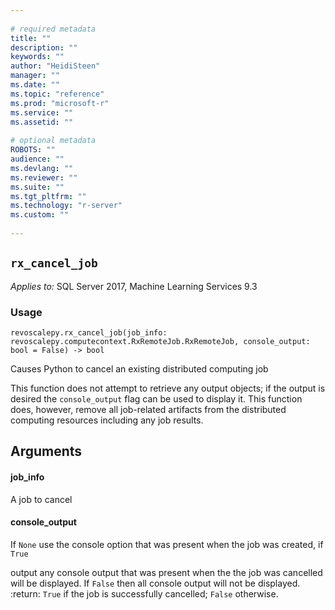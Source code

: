 ```yaml
--- 
 
# required metadata 
title: "" 
description: "" 
keywords: "" 
author: "HeidiSteen" 
manager: "" 
ms.date: "" 
ms.topic: "reference" 
ms.prod: "microsoft-r" 
ms.service: "" 
ms.assetid: "" 
 
# optional metadata 
ROBOTS: "" 
audience: "" 
ms.devlang: "" 
ms.reviewer: "" 
ms.suite: "" 
ms.tgt_pltfrm: "" 
ms.technology: "r-server" 
ms.custom: "" 
 
---
```


## ``rx_cancel_job``


*Applies to:* SQL Server 2017, Machine Learning Services 9.3


### Usage



```
revoscalepy.rx_cancel_job(job_info: revoscalepy.computecontext.RxRemoteJob.RxRemoteJob, console_output: bool = False) -> bool
```



Causes Python to cancel an existing distributed computing job

This function does not attempt to retrieve any output objects; if the output is desired the ``console_output``
flag can be used to display it.  This function does, however, remove all job-related artifacts from the distributed
computing resources including any job results.


## Arguments


#### job_info

A job to cancel


#### console_output

If ``None`` use the console option that was present when the job was created, if ``True``

output any console output that was present when the the job was cancelled will be displayed.  If ``False`` then
all console output will not be displayed.
:return: ``True`` if the job is successfully cancelled; ``False`` otherwise.
